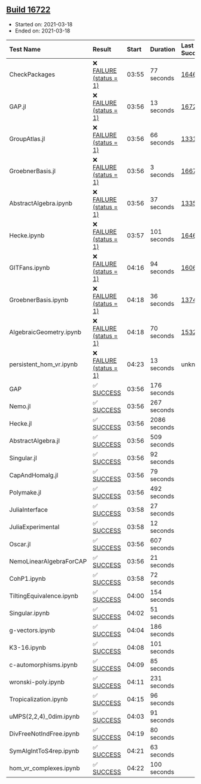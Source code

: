## [Build 16722](https://oscarci.mathematik.uni-kl.de/job/oscar/16722/)

* Started on: 2021-03-18
* Ended on: 2021-03-18

| Test Name    | Result | Start | Duration | Last Success | First Failure |
|:-------------|:-------|:------|:---------|:-------------|:--------------|
| CheckPackages | ❌ [FAILURE (status = 1)](https://oscarci.mathematik.uni-kl.de/job/oscar/16722/artifact/logs/build-16722/CheckPackages.log) | 03:55 | 77 seconds | [16463](https://oscarci.mathematik.uni-kl.de/job/oscar/16463/) | [16464](https://oscarci.mathematik.uni-kl.de/job/oscar/16464/) |
| GAP.jl | ❌ [FAILURE (status = 1)](https://oscarci.mathematik.uni-kl.de/job/oscar/16722/artifact/logs/build-16722/GAP.jl.log) | 03:56 | 13 seconds | [16721](https://oscarci.mathematik.uni-kl.de/job/oscar/16721/) | [16722](https://oscarci.mathematik.uni-kl.de/job/oscar/16722/) |
| GroupAtlas.jl | ❌ [FAILURE (status = 1)](https://oscarci.mathematik.uni-kl.de/job/oscar/16722/artifact/logs/build-16722/GroupAtlas.jl.log) | 03:56 | 66 seconds | [13311](https://oscarci.mathematik.uni-kl.de/job/oscar/13311/) | [13312](https://oscarci.mathematik.uni-kl.de/job/oscar/13312/) |
| GroebnerBasis.jl | ❌ [FAILURE (status = 1)](https://oscarci.mathematik.uni-kl.de/job/oscar/16722/artifact/logs/build-16722/GroebnerBasis.jl.log) | 03:56 | 3 seconds | [16676](https://oscarci.mathematik.uni-kl.de/job/oscar/16676/) | [16677](https://oscarci.mathematik.uni-kl.de/job/oscar/16677/) |
| AbstractAlgebra.ipynb | ❌ [FAILURE (status = 1)](https://oscarci.mathematik.uni-kl.de/job/oscar/16722/artifact/logs/build-16722/AbstractAlgebra.ipynb.log) | 03:56 | 37 seconds | [13355](https://oscarci.mathematik.uni-kl.de/job/oscar/13355/) | [13356](https://oscarci.mathematik.uni-kl.de/job/oscar/13356/) |
| Hecke.ipynb | ❌ [FAILURE (status = 1)](https://oscarci.mathematik.uni-kl.de/job/oscar/16722/artifact/logs/build-16722/Hecke.ipynb.log) | 03:57 | 101 seconds | [16463](https://oscarci.mathematik.uni-kl.de/job/oscar/16463/) | [16464](https://oscarci.mathematik.uni-kl.de/job/oscar/16464/) |
| GITFans.ipynb | ❌ [FAILURE (status = 1)](https://oscarci.mathematik.uni-kl.de/job/oscar/16722/artifact/logs/build-16722/GITFans.ipynb.log) | 04:16 | 94 seconds | [16068](https://oscarci.mathematik.uni-kl.de/job/oscar/16068/) | [16069](https://oscarci.mathematik.uni-kl.de/job/oscar/16069/) |
| GroebnerBasis.ipynb | ❌ [FAILURE (status = 1)](https://oscarci.mathematik.uni-kl.de/job/oscar/16722/artifact/logs/build-16722/GroebnerBasis.ipynb.log) | 04:18 | 36 seconds | [13748](https://oscarci.mathematik.uni-kl.de/job/oscar/13748/) | [13749](https://oscarci.mathematik.uni-kl.de/job/oscar/13749/) |
| AlgebraicGeometry.ipynb | ❌ [FAILURE (status = 1)](https://oscarci.mathematik.uni-kl.de/job/oscar/16722/artifact/logs/build-16722/AlgebraicGeometry.ipynb.log) | 04:18 | 70 seconds | [15322](https://oscarci.mathematik.uni-kl.de/job/oscar/15322/) | [15323](https://oscarci.mathematik.uni-kl.de/job/oscar/15323/) |
| persistent_hom_vr.ipynb | ❌ [FAILURE (status = 1)](https://oscarci.mathematik.uni-kl.de/job/oscar/16722/artifact/logs/build-16722/persistent_hom_vr.ipynb.log) | 04:23 | 13 seconds | unknown | unknown |
| GAP | ✅ [SUCCESS](https://oscarci.mathematik.uni-kl.de/job/oscar/16722/artifact/logs/build-16722/GAP.log) | 03:56 | 176 seconds |  |  |
| Nemo.jl | ✅ [SUCCESS](https://oscarci.mathematik.uni-kl.de/job/oscar/16722/artifact/logs/build-16722/Nemo.jl.log) | 03:56 | 267 seconds |  |  |
| Hecke.jl | ✅ [SUCCESS](https://oscarci.mathematik.uni-kl.de/job/oscar/16722/artifact/logs/build-16722/Hecke.jl.log) | 03:56 | 2086 seconds |  |  |
| AbstractAlgebra.jl | ✅ [SUCCESS](https://oscarci.mathematik.uni-kl.de/job/oscar/16722/artifact/logs/build-16722/AbstractAlgebra.jl.log) | 03:56 | 509 seconds |  |  |
| Singular.jl | ✅ [SUCCESS](https://oscarci.mathematik.uni-kl.de/job/oscar/16722/artifact/logs/build-16722/Singular.jl.log) | 03:56 | 92 seconds |  |  |
| CapAndHomalg.jl | ✅ [SUCCESS](https://oscarci.mathematik.uni-kl.de/job/oscar/16722/artifact/logs/build-16722/CapAndHomalg.jl.log) | 03:56 | 79 seconds |  |  |
| Polymake.jl | ✅ [SUCCESS](https://oscarci.mathematik.uni-kl.de/job/oscar/16722/artifact/logs/build-16722/Polymake.jl.log) | 03:56 | 492 seconds |  |  |
| JuliaInterface | ✅ [SUCCESS](https://oscarci.mathematik.uni-kl.de/job/oscar/16722/artifact/logs/build-16722/JuliaInterface.log) | 03:58 | 27 seconds |  |  |
| JuliaExperimental | ✅ [SUCCESS](https://oscarci.mathematik.uni-kl.de/job/oscar/16722/artifact/logs/build-16722/JuliaExperimental.log) | 03:58 | 12 seconds |  |  |
| Oscar.jl | ✅ [SUCCESS](https://oscarci.mathematik.uni-kl.de/job/oscar/16722/artifact/logs/build-16722/Oscar.jl.log) | 03:56 | 607 seconds |  |  |
| NemoLinearAlgebraForCAP | ✅ [SUCCESS](https://oscarci.mathematik.uni-kl.de/job/oscar/16722/artifact/logs/build-16722/NemoLinearAlgebraForCAP.log) | 03:56 | 21 seconds |  |  |
| CohP1.ipynb | ✅ [SUCCESS](https://oscarci.mathematik.uni-kl.de/job/oscar/16722/artifact/logs/build-16722/CohP1.ipynb.log) | 03:58 | 72 seconds |  |  |
| TiltingEquivalence.ipynb | ✅ [SUCCESS](https://oscarci.mathematik.uni-kl.de/job/oscar/16722/artifact/logs/build-16722/TiltingEquivalence.ipynb.log) | 04:00 | 154 seconds |  |  |
| Singular.ipynb | ✅ [SUCCESS](https://oscarci.mathematik.uni-kl.de/job/oscar/16722/artifact/logs/build-16722/Singular.ipynb.log) | 04:02 | 51 seconds |  |  |
| g-vectors.ipynb | ✅ [SUCCESS](https://oscarci.mathematik.uni-kl.de/job/oscar/16722/artifact/logs/build-16722/g-vectors.ipynb.log) | 04:04 | 186 seconds |  |  |
| K3-16.ipynb | ✅ [SUCCESS](https://oscarci.mathematik.uni-kl.de/job/oscar/16722/artifact/logs/build-16722/K3-16.ipynb.log) | 04:08 | 101 seconds |  |  |
| c-automorphisms.ipynb | ✅ [SUCCESS](https://oscarci.mathematik.uni-kl.de/job/oscar/16722/artifact/logs/build-16722/c-automorphisms.ipynb.log) | 04:09 | 85 seconds |  |  |
| wronski-poly.ipynb | ✅ [SUCCESS](https://oscarci.mathematik.uni-kl.de/job/oscar/16722/artifact/logs/build-16722/wronski-poly.ipynb.log) | 04:11 | 231 seconds |  |  |
| Tropicalization.ipynb | ✅ [SUCCESS](https://oscarci.mathematik.uni-kl.de/job/oscar/16722/artifact/logs/build-16722/Tropicalization.ipynb.log) | 04:15 | 96 seconds |  |  |
| uMPS(2,2,4)_0dim.ipynb | ✅ [SUCCESS](https://oscarci.mathematik.uni-kl.de/job/oscar/16722/artifact/logs/build-16722/uMPS-2-2-4-_0dim.ipynb.log) | 04:03 | 91 seconds |  |  |
| DivFreeNotIndFree.ipynb | ✅ [SUCCESS](https://oscarci.mathematik.uni-kl.de/job/oscar/16722/artifact/logs/build-16722/DivFreeNotIndFree.ipynb.log) | 04:19 | 80 seconds |  |  |
| SymAlgIntToS4rep.ipynb | ✅ [SUCCESS](https://oscarci.mathematik.uni-kl.de/job/oscar/16722/artifact/logs/build-16722/SymAlgIntToS4rep.ipynb.log) | 04:21 | 63 seconds |  |  |
| hom_vr_complexes.ipynb | ✅ [SUCCESS](https://oscarci.mathematik.uni-kl.de/job/oscar/16722/artifact/logs/build-16722/hom_vr_complexes.ipynb.log) | 04:22 | 100 seconds |  |  |

